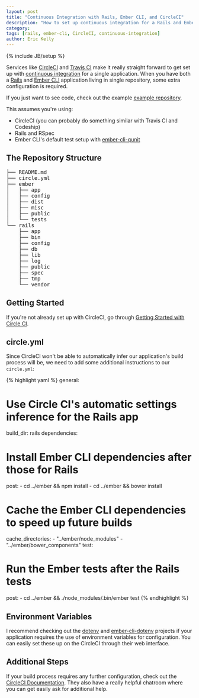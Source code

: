 ```yaml
---
layout: post
title: "Continuous Integration with Rails, Ember CLI, and CircleCI"
description: "How to set up continuous integration for a Rails and Ember CLI application."
category:
tags: [rails, ember-cli, CircleCI, continuous-integration]
author: Eric Kelly
---
```

{% include JB/setup %}

Services like [CircleCI][circle] and [Travis CI][travis] make it really
straight forward to get set up with [continuous
integration][continuous-integration] for a single application. When you have
both a [Rails][rails] and [Ember CLI][ember-cli] application living in single
repository, some extra configuration is required.

If you just want to see code, check out the example [example
repository][example-repo].

This assumes you're using:

- CircleCI (you can probably do something similar with Travis CI and Codeship)
- Rails and RSpec
- Ember CLI's default test setup with [ember-cli-qunit][ember-cli-qunit]

## The Repository Structure

<pre>
├── README.md
├── circle.yml
├── ember
│   ├── app
│   ├── config
│   ├── dist
│   ├── misc
│   ├── public
│   └── tests
└── rails
    ├── app
    ├── bin
    ├── config
    ├── db
    ├── lib
    ├── log
    ├── public
    ├── spec
    ├── tmp
    └── vendor
</pre>

## Getting Started

If you're not already set up with CircleCI, go through [Getting Started with
Circle CI][getting-started-with-circle-ci].

## circle.yml

Since CircleCI won't be able to automatically infer our application's build
process will be, we need to add some additional instructions to our
`circle.yml`:

{% highlight yaml %}
general:
  # Use Circle CI's automatic settings inference for the Rails app
  build_dir: rails
dependencies:
  # Install Ember CLI dependencies after those for Rails
  post:
    - cd ../ember && npm install
    - cd ../ember && bower install
  # Cache the Ember CLI dependencies to speed up future builds
  cache_directories:
    - "../ember/node_modules"
    - "../ember/bower_components"
test:
  # Run the Ember tests after the Rails tests
  post:
    - cd ../ember && ./node_modules/.bin/ember test
{% endhighlight %}

## Environment Variables

I recommend checking out the [dotenv][dotenv] and
[ember-cli-dotenv][ember-cli-dotenv] projects if your application requires the
use of environment variables for configuration. You can easily set these up on
the CircleCI through their web interface.

## Additional Steps

If your build process requires any further configuration, check out the
[CircleCI Documentation][circle-ci-docs]. They also have a really helpful
chatroom where you can get easily ask for additional help.

[circle-ci-docs]: https://circleci.com/docs "Circle CI Documentation"
[circle]: https://circleci.com/ "CircleCI"
[continuous-integration]: http://en.wikipedia.org/wiki/Continuous_integration "Continuous Integration"
[dotenv]: https://github.com/bkeepers/dotenv "dotenv"
[ember-cli-dotenv]: https://github.com/fivetanley/ember-cli-dotenv "Ember CLI dotenv"
[ember-cli-qunit]: https://github.com/ember-cli/ember-cli-qunit "Ember CLI QUnit"
[ember-cli]: https://github.com/ember-cli/ember-cli "Ember CLI"
[example-repo]: https://github.com/greenfieldhq/ember-cli-rails-continuous-integration-example "Example Repository"
[getting-started-with-circle-ci]: https://circleci.com/docs/getting-started "Getting Started with Circle CI"
[rails]: http://rubyonrails.org/ "Ruby on Rails"
[travis]: https://travis-ci.org/ "Travis CI"
